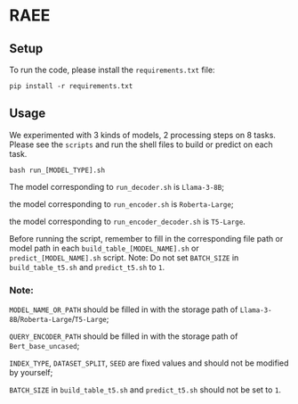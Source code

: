 # RAEE

## Setup
To run the code, please install the `requirements.txt` file:

```
pip install -r requirements.txt
```

## Usage
We experimented with 3 kinds of models, 2 processing steps on 8 tasks.
Please see the `scripts` and run the shell files to build or predict on each task.

```
bash run_[MODEL_TYPE].sh
```

The model corresponding to `run_decoder.sh` is `Llama-3-8B`;

the model corresponding to `run_encoder.sh` is `Roberta-Large`;

the model corresponding to `run_encoder_decoder.sh` is `T5-Large`.

Before running the script, remember to fill in the corresponding file path or model path in each `build_table_[MODEL_NAME].sh` or `predict_[MODEL_NAME].sh` script. 
Note: Do not set `BATCH_SIZE` in `build_table_t5.sh` and `predict_t5.sh` to `1`.

### Note:

`MODEL_NAME_OR_PATH` should be filled in with the storage path of `Llama-3-8B`/`Roberta-Large`/`T5-Large`;

`QUERY_ENCODER_PATH` should be filled in with the storage path of `Bert_base_uncased`; 

`INDEX_TYPE`, `DATASET_SPLIT`, `SEED` are fixed values ​​and should not be modified by yourself;

`BATCH_SIZE` in `build_table_t5.sh` and `predict_t5.sh` should not be set to `1`.
